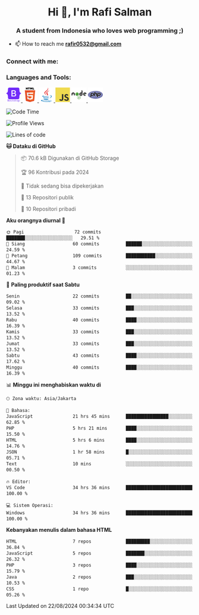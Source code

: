 <h1 align="center">Hi 👋, I'm Rafi Salman</h1>
<h3 align="center">A student from Indonesia who loves web programming ;)</h3>

- 📫 How to reach me **rafir0532@gmail.com**

<h3 align="left">Connect with me:</h3>
<p align="left">
</p>

<h3 align="left">Languages and Tools:</h3>
<p align="left"> <a href="https://getbootstrap.com" target="_blank" rel="noreferrer"> <img src="https://raw.githubusercontent.com/devicons/devicon/master/icons/bootstrap/bootstrap-plain-wordmark.svg" alt="bootstrap" width="40" height="40"/> </a> <a href="https://www.w3.org/html/" target="_blank" rel="noreferrer"> <img src="https://raw.githubusercontent.com/devicons/devicon/master/icons/html5/html5-original-wordmark.svg" alt="html5" width="40" height="40"/> </a> <a href="https://www.java.com" target="_blank" rel="noreferrer"> <img src="https://raw.githubusercontent.com/devicons/devicon/master/icons/java/java-original.svg" alt="java" width="40" height="40"/> </a> <a href="https://developer.mozilla.org/en-US/docs/Web/JavaScript" target="_blank" rel="noreferrer"> <img src="https://raw.githubusercontent.com/devicons/devicon/master/icons/javascript/javascript-original.svg" alt="javascript" width="40" height="40"/> </a> <a href="https://nodejs.org" target="_blank" rel="noreferrer"> <img src="https://raw.githubusercontent.com/devicons/devicon/master/icons/nodejs/nodejs-original-wordmark.svg" alt="nodejs" width="40" height="40"/> </a> <a href="https://www.php.net" target="_blank" rel="noreferrer"> <img src="https://raw.githubusercontent.com/devicons/devicon/master/icons/php/php-original.svg" alt="php" width="40" height="40"/> </a> </p>

<!--START_SECTION:waka-->
![Code Time](http://img.shields.io/badge/Code%20Time-48%20hrs%2012%20mins-blue)

![Profile Views](http://img.shields.io/badge/Profil%20dilihat-24-blue)

![Lines of code](https://img.shields.io/badge/Sejak%20Hello%20World%20aku%20telah%20menulis-466.1%20thousand%20baris%20kode-blue)

**🐱 Dataku di GitHub** 

> 📦 70.6 kB Digunakan di GitHub Storage 
 > 
> 🏆 96 Kontribusi pada 2024
 > 
> 🚫 Tidak sedang bisa dipekerjakan
 > 
> 📜 13 Repositori publik 
 > 
> 🔑 10 Repositori pribadi 
 > 
**Aku orangnya diurnal 🐤** 

```text
🌞 Pagi                   72 commits          ███████░░░░░░░░░░░░░░░░░░   29.51 % 
🌆 Siang                  60 commits          ██████░░░░░░░░░░░░░░░░░░░   24.59 % 
🌃 Petang                 109 commits         ███████████░░░░░░░░░░░░░░   44.67 % 
🌙 Malam                  3 commits           ░░░░░░░░░░░░░░░░░░░░░░░░░   01.23 % 
```
📅 **Paling produktif saat Sabtu** 

```text
Senin                    22 commits          ██░░░░░░░░░░░░░░░░░░░░░░░   09.02 % 
Selasa                   33 commits          ███░░░░░░░░░░░░░░░░░░░░░░   13.52 % 
Rabu                     40 commits          ████░░░░░░░░░░░░░░░░░░░░░   16.39 % 
Kamis                    33 commits          ███░░░░░░░░░░░░░░░░░░░░░░   13.52 % 
Jumat                    33 commits          ███░░░░░░░░░░░░░░░░░░░░░░   13.52 % 
Sabtu                    43 commits          ████░░░░░░░░░░░░░░░░░░░░░   17.62 % 
Minggu                   40 commits          ████░░░░░░░░░░░░░░░░░░░░░   16.39 % 
```


📊 **Minggu ini menghabiskan waktu di** 

```text
🕑︎ Zona waktu: Asia/Jakarta

💬 Bahasa: 
JavaScript               21 hrs 45 mins      ████████████████░░░░░░░░░   62.85 % 
PHP                      5 hrs 21 mins       ████░░░░░░░░░░░░░░░░░░░░░   15.50 % 
HTML                     5 hrs 6 mins        ████░░░░░░░░░░░░░░░░░░░░░   14.76 % 
JSON                     1 hr 58 mins        █░░░░░░░░░░░░░░░░░░░░░░░░   05.71 % 
Text                     10 mins             ░░░░░░░░░░░░░░░░░░░░░░░░░   00.50 % 

🔥 Editor: 
VS Code                  34 hrs 36 mins      █████████████████████████   100.00 % 

💻 Sistem Operasi: 
Windows                  34 hrs 36 mins      █████████████████████████   100.00 % 
```

**Kebanyakan menulis dalam bahasa HTML** 

```text
HTML                     7 repos             █████████░░░░░░░░░░░░░░░░   36.84 % 
JavaScript               5 repos             ███████░░░░░░░░░░░░░░░░░░   26.32 % 
PHP                      3 repos             ████░░░░░░░░░░░░░░░░░░░░░   15.79 % 
Java                     2 repos             ███░░░░░░░░░░░░░░░░░░░░░░   10.53 % 
CSS                      1 repo              █░░░░░░░░░░░░░░░░░░░░░░░░   05.26 % 
```




 Last Updated on 22/08/2024 00:34:34 UTC
<!--END_SECTION:waka-->
